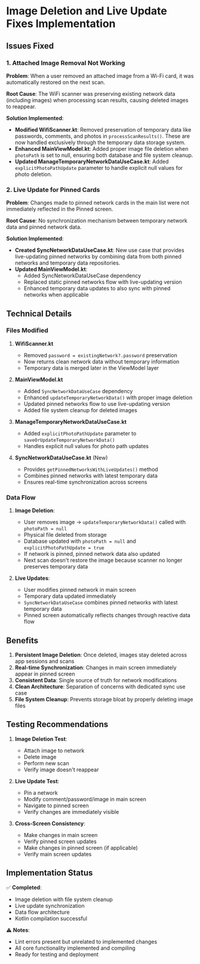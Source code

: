 # Image Deletion and Live Update Fixes Implementation

## Issues Fixed

### 1. Attached Image Removal Not Working
**Problem**: When a user removed an attached image from a Wi-Fi card, it was automatically restored on the next scan.

**Root Cause**: The WiFi scanner was preserving existing network data (including images) when processing scan results, causing deleted images to reappear.

**Solution Implemented**:
- **Modified WifiScanner.kt**: Removed preservation of temporary data like passwords, comments, and photos in `processScanResults()`. These are now handled exclusively through the temporary data storage system.
- **Enhanced MainViewModel.kt**: Added proper image file deletion when `photoPath` is set to null, ensuring both database and file system cleanup.
- **Updated ManageTemporaryNetworkDataUseCase.kt**: Added `explicitPhotoPathUpdate` parameter to handle explicit null values for photo deletion.

### 2. Live Update for Pinned Cards
**Problem**: Changes made to pinned network cards in the main list were not immediately reflected in the Pinned screen.

**Root Cause**: No synchronization mechanism between temporary network data and pinned network data.

**Solution Implemented**:
- **Created SyncNetworkDataUseCase.kt**: New use case that provides live-updating pinned networks by combining data from both pinned networks and temporary data repositories.
- **Updated MainViewModel.kt**: 
  - Added SyncNetworkDataUseCase dependency
  - Replaced static pinned networks flow with live-updating version
  - Enhanced temporary data updates to also sync with pinned networks when applicable

## Technical Details

### Files Modified

1. **WifiScanner.kt**
   - Removed `password = existingNetwork?.password` preservation
   - Now returns clean network data without temporary information
   - Temporary data is merged later in the ViewModel layer

2. **MainViewModel.kt**
   - Added `SyncNetworkDataUseCase` dependency
   - Enhanced `updateTemporaryNetworkData()` with proper image deletion
   - Updated pinned networks flow to use live-updating version
   - Added file system cleanup for deleted images

3. **ManageTemporaryNetworkDataUseCase.kt**
   - Added `explicitPhotoPathUpdate` parameter to `saveOrUpdateTemporaryNetworkData()`
   - Handles explicit null values for photo path updates

4. **SyncNetworkDataUseCase.kt** (New)
   - Provides `getPinnedNetworksWithLiveUpdates()` method
   - Combines pinned networks with latest temporary data
   - Ensures real-time synchronization across screens

### Data Flow

1. **Image Deletion**:
   - User removes image → `updateTemporaryNetworkData()` called with `photoPath = null`
   - Physical file deleted from storage
   - Database updated with `photoPath = null` and `explicitPhotoPathUpdate = true`
   - If network is pinned, pinned network data also updated
   - Next scan doesn't restore the image because scanner no longer preserves temporary data

2. **Live Updates**:
   - User modifies pinned network in main screen
   - Temporary data updated immediately
   - `SyncNetworkDataUseCase` combines pinned networks with latest temporary data
   - Pinned screen automatically reflects changes through reactive data flow

## Benefits

1. **Persistent Image Deletion**: Once deleted, images stay deleted across app sessions and scans
2. **Real-time Synchronization**: Changes in main screen immediately appear in pinned screen
3. **Consistent Data**: Single source of truth for network modifications
4. **Clean Architecture**: Separation of concerns with dedicated sync use case
5. **File System Cleanup**: Prevents storage bloat by properly deleting image files

## Testing Recommendations

1. **Image Deletion Test**:
   - Attach image to network
   - Delete image
   - Perform new scan
   - Verify image doesn't reappear

2. **Live Update Test**:
   - Pin a network
   - Modify comment/password/image in main screen
   - Navigate to pinned screen
   - Verify changes are immediately visible

3. **Cross-Screen Consistency**:
   - Make changes in main screen
   - Verify pinned screen updates
   - Make changes in pinned screen (if applicable)
   - Verify main screen updates

## Implementation Status

✅ **Completed**:
- Image deletion with file system cleanup
- Live update synchronization
- Data flow architecture
- Kotlin compilation successful

⚠️ **Notes**:
- Lint errors present but unrelated to implemented changes
- All core functionality implemented and compiling
- Ready for testing and deployment